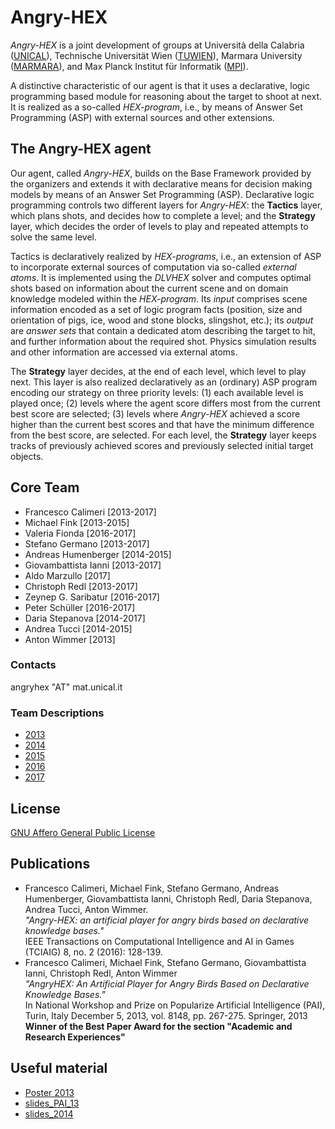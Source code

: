 # Angry-HEX

_Angry-HEX_ is a joint development of groups at Università della Calabria ([UNICAL](http://www.mat.unical.it)), Technische Universität Wien ([TUWIEN](http://www.kr.tuwien.ac.at)), Marmara University ([MARMARA](http://www.knowlp.com)), and Max Planck Institut für Informatik ([MPI](http://www.mpi-inf.mpg.de/departments/databases-and-information-systems/)).

A distinctive characteristic of our agent is that it uses a declarative, logic programming based module for reasoning about the target to shoot at next.
It is realized as a so-called _HEX-program_, i.e., by means of Answer Set Programming (ASP) with external sources and other extensions.

## The Angry-HEX agent
Our agent, called _Angry-HEX_, builds on the Base Framework provided by the organizers and extends it with declarative means for decision making models by means of an Answer Set Programming (ASP).
Declarative logic programming controls two different layers for _Angry-HEX_: the **Tactics** layer, which plans shots, and decides how to complete a level; and the **Strategy** layer, which decides the order of levels to play and repeated attempts to solve the same level.

Tactics is declaratively realized by _HEX-programs_, i.e., an extension of ASP to incorporate external sources of computation via so-called _external atoms_.
It is implemented using the _DLVHEX_ solver and computes optimal shots based on information about the current scene and on domain knowledge modeled within the _HEX-program_.
Its _input_ comprises scene information encoded as a set of logic program facts (position, size and orientation of pigs, ice, wood and stone blocks, slingshot, etc.); its _output_ are _answer sets_ that contain a dedicated atom describing the target to hit, and further information about the required shot.
Physics simulation results and other information are accessed via external atoms.

The **Strategy** layer decides, at the end of each level, which level to play next.
This layer is also realized declaratively as an (ordinary) ASP program encoding our strategy on three priority levels: (1) each available level is played once; (2) levels where the agent score differs most from the current best score are selected; (3) levels where _Angry-HEX_ achieved a score higher than the current best scores and that have the minimum difference from the best score, are selected.
For each level, the **Strategy** layer keeps tracks of previously achieved scores and previously selected initial target objects.

## Core Team
 - Francesco Calimeri [2013-2017]
 - Michael Fink [2013-2015]
 - Valeria Fionda [2016-2017]
 - Stefano Germano [2013-2017]
 - Andreas Humenberger [2014-2015]
 - Giovambattista Ianni [2013-2017]
 - Aldo Marzullo [2017]
 - Christoph Redl [2013-2017]
 - Zeynep G. Saribatur [2016-2017]
 - Peter Schüller [2016-2017]
 - Daria Stepanova [2014-2017]
 - Andrea Tucci [2014-2015]
 - Anton Wimmer [2013]

### Contacts
angryhex "AT" mat.unical.it

### Team Descriptions
 - [2013](https://aibirds.org/2013-Papers/Team-Descriptions/AngryHEX.pdf)
 - [2014](https://aibirds.org/2014-papers/AngryHEX-2014.pdf)
 - [2015](https://aibirds.org/2014-papers/AngryHEX-2014.pdf)
 - [2016]()
 - [2017]()

## License
  [GNU Affero General Public License](https://github.com/DeMaCS-UNICAL/Angry-HEX/blob/master/LICENSE)

## Publications
 - Francesco Calimeri, Michael Fink, Stefano Germano, Andreas Humenberger, Giovambattista Ianni, Christoph Redl, Daria Stepanova, Andrea Tucci, Anton Wimmer.<br />
   _"Angry-HEX: an artificial player for angry birds based on declarative knowledge bases."_<br />
   IEEE Transactions on Computational Intelligence and AI in Games (TCIAIG) 8, no. 2 (2016): 128-139.
 - Francesco Calimeri, Michael Fink, Stefano Germano, Giovambattista Ianni, Christoph Redl, Anton Wimmer<br />
   _"AngryHEX: An Artificial Player for Angry Birds Based on Declarative Knowledge Bases."_<br />
   In National Workshop and Prize on Popularize Artificial Intelligence (PAI), Turin, Italy December 5, 2013, vol. 8148, pp. 267-275. Springer, 2013<br />
   **Winner of the Best Paper Award for the section "Academic and Research Experiences"**
   
## Useful material
 - [Poster 2013](files/poster_2013.pdf)
 - [slides_PAI_13](files/slides_PAI_13.pdf)
 - [slides_2014](files/slides_2014.pdf)
